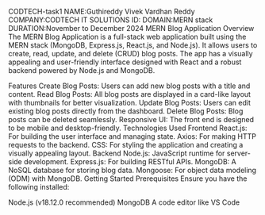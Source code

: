 CODTECH-task1
NAME:Guthireddy Vivek Vardhan Reddy COMPANY:CODTECH IT SOLUTIONS ID: DOMAIN:MERN stack DURATION:November to December 2024
MERN Blog Application
Overview
The MERN Blog Application is a full-stack web application built using the MERN stack (MongoDB, Express.js, React.js, and Node.js). It allows users to create, read, update, and delete (CRUD) blog posts. The app has a visually appealing and user-friendly interface designed with React and a robust backend powered by Node.js and MongoDB.

Features
Create Blog Posts: Users can add new blog posts with a title and content.
Read Blog Posts: All blog posts are displayed in a card-like layout with thumbnails for better visualization.
Update Blog Posts: Users can edit existing blog posts directly from the dashboard.
Delete Blog Posts: Blog posts can be deleted seamlessly.
Responsive UI: The front end is designed to be mobile and desktop-friendly.
Technologies Used
Frontend
React.js: For building the user interface and managing state.
Axios: For making HTTP requests to the backend.
CSS: For styling the application and creating a visually appealing layout.
Backend
Node.js: JavaScript runtime for server-side development.
Express.js: For building RESTful APIs.
MongoDB: A NoSQL database for storing blog data.
Mongoose: For object data modeling (ODM) with MongoDB.
Getting Started
Prerequisites
Ensure you have the following installed:

Node.js (v18.12.0 recommended)
MongoDB
A code editor like VS Code
